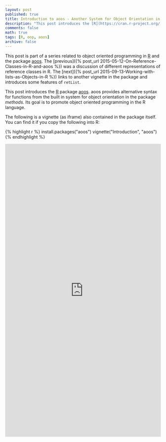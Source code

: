 ```yaml
---
layout: post
published: true
title: Introduction to aoos - Another System for Object Orientation in R
description: "This post introduces the [R](https://cran.r-project.org/) package [aoos](https://cran.r-project.org/package=aoos). aoos provides alternative syntax for functions from the built in system for object orientation in the package *methods*. Its goal is to promote object oriented programming in the R language."
comments: false
math: true
tags: [R, oop, aoos]
archive: false
---
```


This post is part of a series related to object oriented programming
in [R](https://cran.r-project.org/) and the package
[aoos](https://cran.r-project.org/package=aoos). The [previous]({% post_url 2015-05-12-On-Reference-Classes-in-R-and-aoos %}) was a discussion of different representations of reference classes in R. The [next]({% post_url 2015-09-13-Working-with-lists-as-Objects-in-R %}) links to another vignette in the package and introduces some features of `retList`.

This post introduces the [R](https://cran.r-project.org/) package [aoos](https://cran.r-project.org/package=aoos). aoos provides alternative syntax for functions from the built in system for object orientation in the package *methods*. Its goal is to promote object oriented programming in the R language.

The following is a vignette (as iframe) also contained in the package itself. You can find it if you copy the following into R:


{% highlight r %}
install.packages("aoos")
vignette("Introduction", "aoos")
{% endhighlight %}

<iframe width='100%' height='950' src="http://wahani.github.io/aoos/vignettes/Introduction.html" frameborder="0" allowfullscreen></iframe>
